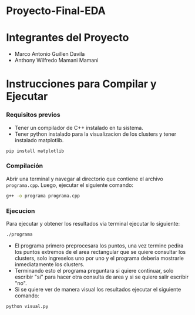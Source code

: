 # Proyecto-Final-EDA
# Integrantes del Proyecto
- Marco Antonio Guillen Davila
- Anthony Wilfredo Mamani Mamani

# Instrucciones para Compilar y Ejecutar
### Requisitos previos
- Tener un compilador de C++ instalado en tu sistema.
- Tener python instalado para la visualizacion de los clusters y tener instalado matplotlib.
```bash
pip install matplotlib
```

### Compilación
Abrir una terminal y navegar al directorio que contiene el archivo `programa.cpp`. Luego, ejecutar el siguiente comando:

```bash
g++ -o programa programa.cpp
```
### Ejecucion
Para ejecutar y obtener los resultados via terminal ejecutar lo siguiente:
```bash
./programa
```
- El programa primero preprocesara los puntos, una vez termine pedira los puntos extremos de el area rectangular que se quiere consultar los clusters, solo ingreselos uno por uno y el programa deberia mostrarle inmediatamente los clusters.
- Terminando esto el programa preguntara si quiere continuar, solo escribir "si" para hacer otra consulta de area y si se quiere salir escribir "no".
- Si se quiere ver de manera visual los resultados ejecutar el siguiente comando:
```bash
python visual.py
```
